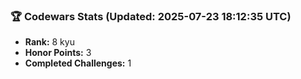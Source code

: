 ### 🏆 Codewars Stats (Updated: 2025-07-23 18:12:35 UTC)

- **Rank:** 8 kyu
- **Honor Points:** 3
- **Completed Challenges:** 1
